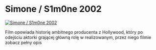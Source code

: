 Simone / S1m0ne 2002 
=============
[![Simone / S1m0ne 2002 ](http://vidos.pl/images/player.gif)](http://vidos.pl/simone-s1m0ne-2002)

 Film opowiada historię ambitnego producenta z Hollywood, który po odejściu aktorki grającej główną rolę w realizowanym, przez niego filmie zobacz pełny opis
